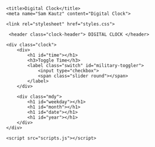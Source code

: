 <html lang="en">
<head>
    <meta charset="utf-8">

    <title>Digital Clock</title>
    <meta name="Sam Kautz" content="Digital Clock">

    <link rel="stylesheet" href="styles.css">

</head>

<body>

     <header class="clock-header"> DIGITAL CLOCK </header>

    <div class="clock">
        <div>
            <h1 id="time"></h1>
            <h3>Toggle Time</h3>
            <label class="switch" id="military-toggler">
                <input type="checkbox">
                <span class="slider round"></span>
            </label>
        </div>

        <div class="mdy">
            <h1 id="weekday"></h1>
            <h1 id="month"></h1>
            <h1 id="date"></h1>
            <h1 id="year"></h1>
        </div>
    </div>

    <script src="scripts.js"></script>
</body>
</html>
